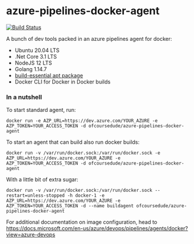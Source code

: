 # azure-pipelines-docker-agent
[![Build Status](https://dev.azure.com/ofcoursedude/ofcoursedude/_apis/build/status/ofcoursedude.azure-pipelines-docker-agent?branchName=master)](https://dev.azure.com/ofcoursedude/ofcoursedude/_build/latest?definitionId=100&branchName=master)

A bunch of dev tools packed in an azure pipelines agent for docker:
- Ubuntu 20.04 LTS
- .Net Core 3.1 LTS
- NodeJS 12 LTS
- Golang 1.14.7
- [build-essential apt package](https://packages.ubuntu.com/focal/devel/build-essential)
- Docker CLI for Docker in Docker builds

### In a nutshell
To start standard agent, run:

`docker run -e AZP_URL=https://dev.azure.com/YOUR_AZURE -e AZP_TOKEN=YOUR_ACCESS_TOKEN -d ofcoursedude/azure-pipelines-docker-agent `

To start an agent that can build also run docker builds:

`docker run -v /var/run/docker.sock:/var/run/docker.sock -e AZP_URL=https://dev.azure.com/YOUR_AZURE -e AZP_TOKEN=YOUR_ACCESS_TOKEN -d ofcoursedude/azure-pipelines-docker-agent `

With a little bit of extra sugar:

`docker run -v /var/run/docker.sock:/var/run/docker.sock --restart=unless-stopped -h docker-1 -e AZP_URL=https://dev.azure.com/YOUR_AZURE -e AZP_TOKEN=YOUR_ACCESS_TOKEN -d --name buildagent ofcoursedude/azure-pipelines-docker-agent `

For additional documentation on image configuration, head to https://docs.microsoft.com/en-us/azure/devops/pipelines/agents/docker?view=azure-devops
